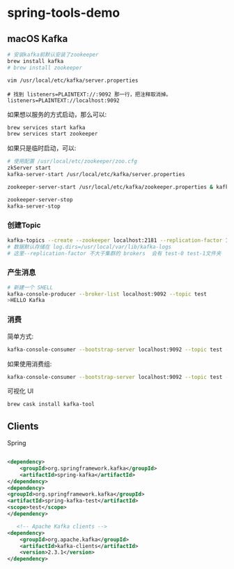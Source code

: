# spring-tools-demo

## macOS Kafka

```sh
# 安装kafka前默认安装了zookeeper
brew install kafka
# brew install zookeeper

vim /usr/local/etc/kafka/server.properties
```

```properties
# 找到 listeners=PLAINTEXT://:9092 那一行，把注释取消掉。
listeners=PLAINTEXT://localhost:9092
```

如果想以服务的方式启动，那么可以:

```sh
brew services start kafka
brew services start zookeeper
```

如果只是临时启动，可以:

```sh
# 使用配置 /usr/local/etc/zookeeper/zoo.cfg
zkServer start
kafka-server-start /usr/local/etc/kafka/server.properties

zookeeper-server-start /usr/local/etc/kafka/zookeeper.properties & kafka-server-start /usr/local/etc/kafka/server.properties

zookeeper-server-stop
kafka-server-stop
```

### 创建Topic

```sh
kafka-topics --create --zookeeper localhost:2181 --replication-factor 1 --partitions 2 --topic test
# 数据默认存储在 log.dirs=/usr/local/var/lib/kafka-logs
# 这里--replication-factor 不大于集群的 brokers  会有 test-0 test-1文件夹
```

### 产生消息

```sh
# 新建一个 SHELL 
kafka-console-producer --broker-list localhost:9092 --topic test
>HELLO Kafka
```

### 消费

简单方式:

```sh
kafka-console-consumer --bootstrap-server localhost:9092 --topic test --from-beginning
```

如果使用消费组:

```sh
kafka-console-consumer --bootstrap-server localhost:9092 --topic test --group test-consumer1 --from-beginning
```

可视化 UI

```sh
brew cask install kafka-tool
```

## Clients

Spring

```xml

<dependency>
    <groupId>org.springframework.kafka</groupId>
    <artifactId>spring-kafka</artifactId>
</dependency>
<dependency>
<groupId>org.springframework.kafka</groupId>
<artifactId>spring-kafka-test</artifactId>
<scope>test</scope>
</dependency>
```

```xml
   <!-- Apache Kafka clients -->
<dependency>
    <groupId>org.apache.kafka</groupId>
    <artifactId>kafka-clients</artifactId>
    <version>2.3.1</version>
</dependency>
```

